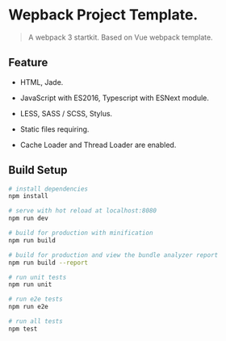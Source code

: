 # Wepback Project Template.

> A webpack 3 startkit. Based on Vue webpack template.

## Feature

 - HTML, Jade.

 - JavaScript with ES2016, Typescript with ESNext module.

 - LESS, SASS / SCSS, Stylus.

 - Static files requiring.

 - Cache Loader and Thread Loader are enabled.

## Build Setup

``` bash
# install dependencies
npm install

# serve with hot reload at localhost:8080
npm run dev

# build for production with minification
npm run build

# build for production and view the bundle analyzer report
npm run build --report

# run unit tests
npm run unit

# run e2e tests
npm run e2e

# run all tests
npm test
```
